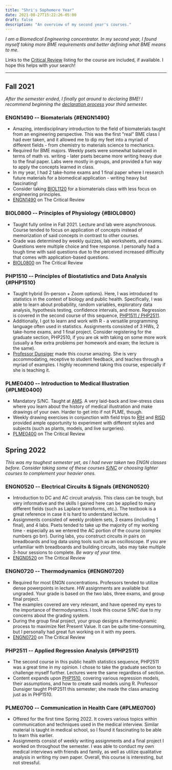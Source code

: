 ```yaml
---
title: "Shri's Sophomore Year"
date: 2021-08-27T15:22:26-05:00
draft: false
description: "An overview of my second year's courses."
---
```

*I am a Biomedical Engineering concentrator. In my second year, I found myself taking more BME requirements and better defining what BME means to me.*

Links to the [Critical Review](https://thecriticalreview.org/) listing for the course are included, if available. I hope this helps with your search!

***
## Fall 2021
*After the semester ended, I finally got around to declaring BME! I recommend beginning the [declaration process](/advising/declaring) your third semester.*

### ENGN1490 -- Biomaterials {#ENGN1490}
- Amazing, interdisciplinary introduction to the field of biomaterials taught from an engineering perspective. This was the first "real" BME class I had ever taken, and it allowed me to dip my feet into a myriad of different fields - from chemistry to materials science to mechanics.
- Required for BME majors. Weekly psets were somewhat balanced in terms of math vs. writing - later psets became more writing heavy due to the final paper. Labs were mostly in groups, and provided a fun way to apply the concepts learned in class.
- In my year, I had 2 take-home exams and 1 final paper where I research future materials for a biomedical application - writing heavy but fascinating!
- Consider taking [BIOL1120](https://thecriticalreview.org/search/BIOL/1120) for a biomaterials class with less focus on engineering principles.
- [ENGN1490](https://thecriticalreview.org/search/ENGN/1490) on The Critical Review

### BIOL0800 -- Principles of Physiology {#BIOL0800}
- Taught fully online in Fall 2021. Lecture and lab were asynchronous. Course tended to focus on application of concepts instead of memorization of said concepts in contrast to other courses.
- Grade was determined by weekly quizzes, lab worksheets, and exams. Questions were multiple choice and free response. I personally had a tough time with said questions due to the perceived increased difficulty that comes with application-based questions.
- [BIOL0800](https://thecriticalreview.org/search/BIOL/0800) on The Critical Review

### PHP1510 -- Principles of Biostatistics and Data Analysis {#PHP1510}
- Taught hybrid (In-person + Zoom options). Here, I was introduced to statistics in the context of biology and public health. Specifically, I was able to learn about probability, random variables, exploratory data analysis, hypothesis testing, confidence intervals, and more. Regression is covered in the second course of this sequence, [PHP1511 / PHP2511](#PHP2511).
- Additionally, I got to learn and work with R - a versatile programming language often used in statistics. Assignments consisted of 3 HWs, 2 take-home exams, and 1 final project. Consider registering for the graduate section, PHP2510, if you are ok with taking on some more work (usually a few extra problems per homework and exam; the lecture is the same).
- [Professor Dunsiger](https://vivo.brown.edu/display/sdunsige) made this course amazing. She is very accommodating, receptive to student feedback, and teaches through a myriad of examples. I highly recommend taking this course, especially if she is teaching it.

### PLME0400 -- Introduction to Medical Illustration {#PLME0400}
- Mandatory S/NC. Taught at [AMS](https://medical.brown.edu/). A very laid-back and low-stress class where you learn about the history of medical illustration and make drawings of your own. Harder to get into if not PLME, though.
- Weekly drawing exercises in conjunction with field trips to [RIH](https://www.lifespan.org/locations/rhode-island-hospital) and [RISD](https://www.risd.edu/) provided ample opportunity to experiment with different styles and subjects (such as plants, models, and live surgeries).
- [PLME0400](https://thecriticalreview.org/search/PLME/0400) on The Critical Review

## Spring 2022
*This was my toughest semester yet, as I had never taken two ENGN classes before. Consider taking some of these courses [S/NC](/advising/snc/) or choosing lighter courses to complement your heavier ones.* 

### ENGN0520 -- Electrical Circuits & Signals {#ENGN0520}
- Introduction to DC and AC circuit analysis. This class can be tough, but very informative and the skills I gained here can be applied to many different fields (such as Laplace transforms, etc.). The textbook is a great reference in case it is hard to understand lecture.
- Assignments consisted of weekly problem sets, 3 exams (including 1 final), and 4 labs. Psets tended to take up the majority of my working time - especially as we entered the AC portion of the course (complex numbers go brr). During labs, you construct circuits in pairs on breadboards and log data using tools such as an oscilloscope. If you are unfamiliar with breadboards and building circuits, labs may take multiple 3-hour sessions to complete. *Be wary of your time.*
- [ENGN0520](https://thecriticalreview.org/search/ENGN/0520) on The Critical Review

### ENGN0720 -- Thermodynamics {#ENGN0720}
- Required for most ENGN concentrations. Professors tended to utilize dense powerpoints in lecture. HW assignments are available but ungraded. Your grade is based on the two labs, three exams, and group final project.
- The examples covered are very relevant, and have opened my eyes to the importance of thermodynamics. I took this course S/NC due to my concerns about the grading system.
- During the group final project, your group designs a thermodynamic process to maximize Net Present Value. It can be quite time-consuming, but I personally had great fun working on it with my peers.
- [ENGN0720](https://thecriticalreview.org/search/ENGN/0720) on The Critical Review

### PHP2511 -- Applied Regression Analysis {#PHP2511}
- The second course in this public health statistics sequence, PHP2511 was a great time in my opinion. I chose to take the graduate section to challenge myself further. Lectures were the same regardless of section.
- Content expands upon [PHP1510](#PHP1510), covering various regression models, their assumptions, and how to create said models using R. Professor Dunsiger taught PHP2511 this semester; she made the class amazing just as in PHP1510.

### PLME0700 -- Communication in Health Care {#PLME0700}
- Offered for the first time Spring 2022. It covers various topics within communication and techniques used in the medical interview. Similar material is taught in medical school, so I found it fascinating to be able to learn this earlier.
- Assignments consist of weekly writing assignments and a final project I worked on throughout the semester. I was able to conduct my own medical interviews with friends and family, as well as utilize qualitative analysis in writing my own paper. Overall, this course is interesting, but not stressful.